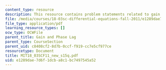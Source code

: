```yaml
---
content_type: resource
description: This resource contains problem statements related to gain and phase log.
file: /media/courses/18-03sc-differential-equations-fall-2011/e1289dae7d6f1dcba8c1bc7497545a52_MIT18_03SCF11_new_s15q.pdf
file_type: application/pdf
learning_resource_types: []
ocw_type: OCWFile
parent_title: Gain and Phase Lag
parent_type: CourseSection
parent_uid: c8408cf2-8d7b-0ccf-f919-cc7e5cf977ce
resourcetype: Document
title: MIT18_03SCF11_new_s15q.pdf
uid: e1289dae-7d6f-1dcb-a8c1-bc7497545a52
---
```

